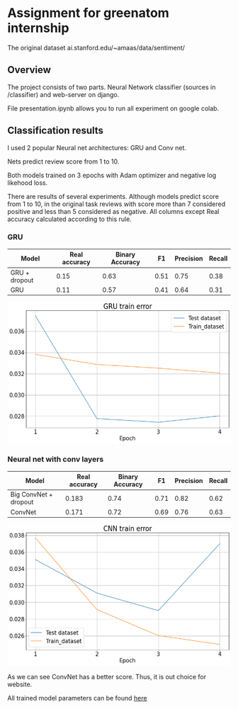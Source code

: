# Assignment for greenatom internship

The original dataset ai.stanford.edu/~amaas/data/sentiment/

## Overview
The project consists of two parts. Neural Network classifier 
(sources in /classifier) and web-server on django.

File presentation.ipynb allows you to run all experiment on google colab.



## Classification results
I used 2 popular Neural net architectures: GRU and Conv net.

Nets predict review score from 1 to 10.

Both models trained on 3 epochs with Adam optimizer and negative log likehood loss.

There are results of several experiments. Although models predict 
score from 1 to 10, in the original task reviews with score more than 7 considered positive 
and less than 5 considered as negative. All columns except Real accuracy calculated according 
to this rule.  

### GRU

| Model            | Real accuracy  |Binary Accuracy | F1    | Precision | Recall |
| ---------------- | -------------- | -------------- | ----- |---------- |--------|
| GRU + dropout    | 0.15           | 0.63           | 0.51  | 0.75      | 0.38   |
| GRU              | 0.11           | 0.57           | 0.41  | 0.64      | 0.31   |


<p align="center"><img src="/img/gru.png" width="600" height="320"/></p>

### Neural net with conv layers

| Model                | Real accuracy  |Binary Accuracy | F1    | Precision | Recall |
| -------------------  |--------------  | -------------- | ----- |---------- |------- |
| Big ConvNet + dropout| 0.183          | 0.74           | 0.71  | 0.82      | 0.62   |
| ConvNet              | 0.171          | 0.72           | 0.69  | 0.76      | 0.63   |

<p align="center"><img src="/img/cnn.png" width="600" height="320"/></p>

 As we can see ConvNet has a better score. Thus, it is out choice for website.
 
 All trained model parameters can be found [here](drive.google.com/drive/folders/1S7h-KGgstiYbPRJSlNR39ulGSEAArl_w?usp=sharing)
